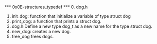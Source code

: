 *** 0x0E-structures_typedef ***
0. dog.h

1. init_dog:
	function that initialize a variable of type struct dog
2. print_dog:
	a function that prints a struct dog.
3. dog.h
	Define a new type dog_t as a new name for the type struct dog.
4. new_dog:
	creates a new dog.
5. free_dog
	frees dogs. 
